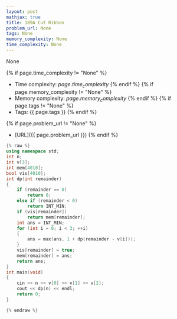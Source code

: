 ```yaml
---
layout: post
mathjax: true
title: 189A Cut Ribbon
problem_url: None
tags: None
memory_complexity: None
time_complexity: None
---
```


None


{% if page.time_complexity != "None" %}
- Time complexity: ${{ page.time_complexity }}$
{% endif %}
{% if page.memory_complexity != "None" %}
- Memory complexity: ${{ page.memory_complexity }}$
{% endif %}
{% if page.tags != "None" %}
- Tags: {{ page.tags }}
{% endif %}

{% if page.problem_url != "None" %}
- [URL]({{ page.problem_url }})
{% endif %}

```cpp
{% raw %}
using namespace std;
int n;
int v[3];
int mem[4010];
bool vis[4010];
int dp(int remainder)
{
    if (remainder == 0)
        return 0;
    else if (remainder < 0)
        return INT_MIN;
    if (vis[remainder])
        return mem[remainder];
    int ans = INT_MIN;
    for (int i = 0; i < 3; ++i)
    {
        ans = max(ans, 1 + dp(remainder - v[i]));
    }
    vis[remainder] = true;
    mem[remainder] = ans;
    return ans;
}
int main(void)
{
    cin >> n >> v[0] >> v[1] >> v[2];
    cout << dp(n) << endl;
    return 0;
}

{% endraw %}
```